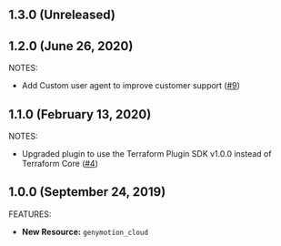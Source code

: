 ## 1.3.0 (Unreleased)

## 1.2.0 (June 26, 2020)

NOTES:

* Add Custom user agent to improve customer support ([#9](https://github.com/terraform-providers/terraform-provider-genymotion/pull/9))

## 1.1.0 (February 13, 2020)

NOTES:

* Upgraded plugin to use the Terraform Plugin SDK v1.0.0 instead of Terraform Core ([#4](https://github.com/terraform-providers/terraform-provider-genymotion/pull/4))

## 1.0.0 (September 24, 2019)

FEATURES:

* **New Resource:** `genymotion_cloud`
